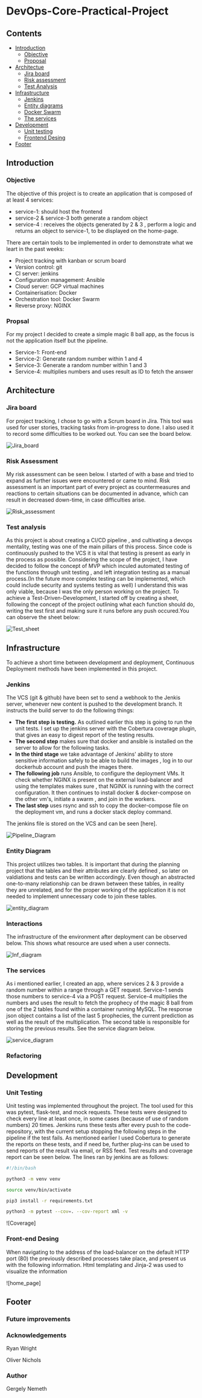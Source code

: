 # DevOps-Core-Practical-Project

## **Contents**

 * [Introduction](#introduction)
   * [Objective](#objective)
   * [Proposal](#proposal)
*  [Architectue](#architecture)
   * [Jira board](#project-tracking)
   * [Risk assessment](#risk-assessment)
   * [Test Analysis](#test-analysis)
*  [Infrastructure](#infrastructure)
   * [Jenkins](#jenkins)
   * [Entity diagrams](#entity-diagram)
   * [Docker Swarm](#docker-swarm)
   * [The services](#services)
*  [Development](#development)
   * [Unit testing](#unit-testing)
   * [Frontend Desing](#front-end)
*  [Footer](#footer)

## **Introduction**

### **Objective**

The objective of this project is to create an application that is composed of at least 4 services: 
* service-1: should host the frontend
* service-2 & service-3 both generate a random object
* service-4 : receives the objects generated by 2 & 3 , perform a logic and returns an object to service-1, to be displayed on the home-page.

There are certain tools to be implemented in order to demonstrate what we leart in the past weeks:
* Project tracking with kanban or scrum board
* Version control: git
* CI server: jenkins
* Configuration management: Ansible
* Cloud server: GCP virtual machines
* Containerisation: Docker
* Orchestration tool: Docker Swarm
* Reverse proxy: NGINX

### **Propsal**

For my project I decided to create a simple magic 8 ball app, as the focus is not the application itself but the pipeline.
* Service-1: Front-end
* Service-2: Generate random number within 1 and 4
* Service-3: Generate a random number within 1 and 3
* Service-4: multiplies numbers and uses result as ID to fetch the answer

## **Architecture**

### **Jira board**

For project tracking, I chose to go with a Scrum board in Jira. This tool was used for user stories, tracking tasks from in-progress to done. I also used it to record some difficulties to be worked out. You can see the board below.

![Jira_board](https://github.com/GregNemeth/DevOps-Core-Practical-Project/blob/main/images/Jiraboard.png)

### **Risk Assessment**

My risk assessment can be seen below. I started of with a base and tried to expand as further issues were encountered or came to mind. Risk assessment is an important part of every project as countermeasures and reactions to certain situations can be documented in advance, which can result in decreased down-time, in case difficulties arise.

![Risk_assessment](https://github.com/GregNemeth/DevOps-Core-Practical-Project/blob/main/images/risk-assessment.png)

### **Test analysis**

As this project is about creating a CI/CD pipeline , and cultivating a devops mentality, testing was one of the main pillars of this process. Since code is continuously pushed to the VCS it is vital that testing is present as early in the process as possible. Considering the scope of the project, I have decided to follow the concept of MVP which inculed automated testing of the functions through unit testing , and left integration testing as a manual process.(In the future more complex testing can be implemented, which could include security and systems testing as well) I understand this was only viable, because I was the only person working on the project. To achieve a Test-Driven-Development, I started off by creating a sheet, following the concept of the project outlining what each function should do, writing the test first and making sure it runs before any push occured.You can observe the sheet below:

![Test_sheet](https://github.com/GregNemeth/DevOps-Core-Practical-Project/blob/main/images/Testing%20Reqs.png)

## **Infrastructure**

To achieve a short time between development and deployment, Continuous Deployment methods have been implemented in this project.

### **Jenkins**

The VCS (git & github) have been set to send a webhook to the Jenkis server, whenever new content is pushed to the development branch. It instructs the build server to do the following things:

* **The first step is testing.** As outlined earlier this step is going to run the unit tests. I set up the jenkins server with the Cobertura coverage plugin, that gives an easy to digest report of the testing results.
* **The second step** makes sure that docker and ansible is installed on the server to allow for the following tasks.
* **In the third stage** we take advantage of Jenkins' ability to store sensitive information safely to be able to build the images , log in to our dockerhub account and push the images there.
* **The following job** runs Ansible, to configure the deployment VMs. It check whether NGINX is present on the external load-balancer and using the templates makes sure , that NGINX is running with the correct configuration. It then continues to install docker & docker-compose on the other vm's, initiate a swarm , and join in the workers.
* **The last step** uses rsync and ssh to copy the docker-compose file on the deployment vm, and runs a docker stack deploy command.

The jenkins file is stored on the VCS and can be seen [here].

![Pipeline_Diagram](https://github.com/GregNemeth/DevOps-Core-Practical-Project/blob/main/images/pipeline.png)

### **Entity Diagram**
This project utilizes two tables. It is important that during the planning project that the tables and their attributes are clearly defined , so later on valdiations and tests can be written accordingly. Even though an abstracted one-to-many relationship can be drawn between these tables, in reality they are unrelated, and for the proper working of the application it is not needed to implement unnecessary code to join these tables.

![entity_diagram](https://github.com/GregNemeth/DevOps-Core-Practical-Project/blob/main/images/ed_diagram.png)

### **Interactions**

The infrastructure of the environment after deployment can be observed below. This shows what resource are used when a user connects.

![Inf_diagram](https://github.com/GregNemeth/DevOps-Core-Practical-Project/blob/main/images/infrastructure.png)


### **The services**

As i mentioned earlier, I created an app, where services 2 & 3 provide a random number within a range through a GET request. Service-1 sends those numbers to service-4 via a POST request. Service-4 multiplies the numbers and uses the result to fetch the prophecy of the magic 8 ball from one of the 2 tables found within a container running MySQL. The response json object contains a list of the last 5 prophecies, the current prediction as well as the result of the multiplication. The second table is responsible for storing the previous results. See the service diagram below.

![service_diagram](https://github.com/GregNemeth/DevOps-Core-Practical-Project/blob/main/images/services.png)

### **Refactoring**


## **Development**

### **Unit Testing**
Unit testing was implemented throughout the project. The tool used for this was pytest, flask-test, and mock requests. These tests were designed to check every line at least once, in some cases (because of use of random numbers) 20 times. Jenkins runs these tests after every push to the code-repository, with the current setup stopping the following steps in the pipeline if the test fails. As mentioned earlier I used Cobertura to generate the reports on these tests, and if need be, further plug-ins can be used to send reports of the result via email, or RSS feed.
Test results and coverage report can be seen below. The lines ran by jenkins are as follows:
```bash
#!/bin/bash

python3 -m venv venv

source venv/bin/activate

pip3 install -r requirements.txt

python3 -m pytest --cov=. --cov-report xml -v
```
![Coverage]

### **Front-end Desing**
When navigating to the address of the load-balancer on the default HTTP port (80) the previously described processes take place, and present us with the following information. Html templating and Jinja-2 was used to visualize the information

![home_page]


## **Footer**

### **Future improvements**

### **Acknowledgements**
Ryan Wright

Oliver Nichols

### **Author**
Gergely Nemeth